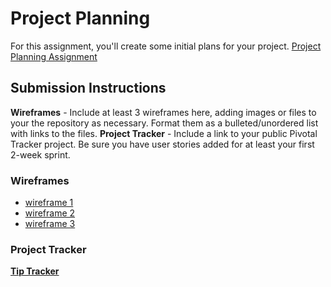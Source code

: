 # Project Planning
For this assignment, you'll create some initial plans for your project.
[Project Planning Assignment](https://education.launchcode.org/liftoff/assignments/planning/)
## Submission Instructions
**Wireframes** - Include at least 3 wireframes here, adding images or files to your the repository as necessary. Format them as a bulleted/unordered list with links to the files.
**Project Tracker** - Include a link to your public Pivotal Tracker project. Be sure you have user stories added for at least your first 2-week sprint.



### Wireframes
- [wireframe 1](link)
- [wireframe 2](link)
- [wireframe 3](link)



### Project Tracker
**[Tip Tracker](https://trello.com/b/1pqI9t3K/life-tip-tracker)**